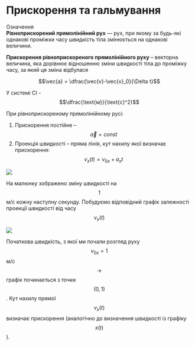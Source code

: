 # Прискорення та гальмування

<div class="eoz-wrap">
<span class="eoz">Означення</span>
<div class="eoz-text">
<b>Рiвноприскорений прямолiнiйний рух</b> — рух, при якому за будь-якi однаковi промiжки часу швидкiсть тiла змiнюється на однаковi величини.
<p></p>
<b>Прискорення рiвноприскореного прямолiнiйного руху</b> – векторна величина, яка дорiвнює вiдношенню змiни швидкостi тiла до промiжку часу, за який ця змiна вiдбулася

$$\vec{a} = \dfrac{\vec{v}-\vec{v}_0}{\Delta t}$$


У системi СI - $$\dfrac{\text{м}}{\text{с}^2}$$

</div>
</div>

При рiвноприскореному прямолiнiйному русi:
1. Прискорення постiйне – $$\vec{a}=const$$
2. Проекцiя швидкостi – пряма лiнiя, кут нахилу якої визначає прискорення:
$$v_x(t)=v_{0x}+a_xt$$

<img class="image"  src="https://rawgit.com/chudaol/ed-era-book-physics/master/images/chapter_2/3.svg" />

На малюнку зображено змiну швидкостi на $$1$$ м/с кожну наступну секунду. Побудуємо вiдповiдний графiк залежностi проекцiї швидкостi вiд часу $$v_x(t)$$

<img class="image"  src="https://rawgit.com/chudaol/ed-era-book-physics/master/images/chapter_2/4.svg" />

Початкова швидкiсть, з якої ми почали розгляд руху $$v_{0x}= 1$$ м/с $$\rightarrow$$ графiк починається з точки $$(0,1)$$. Кут нахилу прямої $$v_x(t)$$ визначає прискорення (аналогiчно до визначення швидкостi iз графiку $$x(t)$$).



	